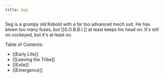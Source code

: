```yaml
---
title: Seg
---
```

Seg is a grumpy old Kobold with a far too advanced mech suit. He has blown too many fuses, but [[G.O.B.B.I.]] at least keeps his head on. It's still on cockeyed, but it's at least on.

Table of Contents:
- [[Early Life]]
- [[Leaving the Tribe]]
- [[Exile]]
- [[Emergence]]
